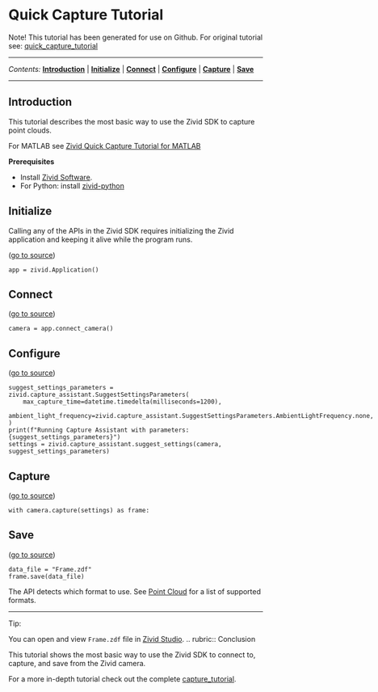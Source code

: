 # Quick Capture Tutorial

Note\! This tutorial has been generated for use on Github. For original
tutorial see:
[quick\_capture\_tutorial](https://support.zivid.com/latest/getting-started/quick-capture-tutorial.html)



---

*Contents:*
[**Introduction**](#Introduction) |
[**Initialize**](#Initialize) |
[**Connect**](#Connect) |
[**Configure**](#Configure) |
[**Capture**](#Capture) |
[**Save**](#Save)

---



## Introduction

This tutorial describes the most basic way to use the Zivid SDK to
capture point clouds.

For MATLAB see [Zivid Quick Capture Tutorial for
MATLAB](https://github.com/zivid/zivid-matlab-samples/blob/master/source/Camera/Basic/QuickCaptureTutorial.md)

**Prerequisites**

  - Install [Zivid
    Software](https://support.zivid.com/latest//getting-started/software-installation.html).
  - For Python: install
    [zivid-python](https://github.com/zivid/zivid-python#installation)

## Initialize

Calling any of the APIs in the Zivid SDK requires initializing the Zivid
application and keeping it alive while the program runs.

([go to
source](https://github.com/zivid/zivid-python-samples/tree/master//source/camera/basic/capture.py#L12))

``` sourceCode python
app = zivid.Application()
```

## Connect

([go to
source](https://github.com/zivid/zivid-python-samples/tree/master//source/camera/basic/capture.py#L16))

``` sourceCode python
camera = app.connect_camera()
```

## Configure

([go to
source](https://github.com/zivid/zivid-python-samples/tree/master//source/camera/basic/capture_assistant.py#L17-L23))

``` sourceCode python
suggest_settings_parameters = zivid.capture_assistant.SuggestSettingsParameters(
	max_capture_time=datetime.timedelta(milliseconds=1200),
	ambient_light_frequency=zivid.capture_assistant.SuggestSettingsParameters.AmbientLightFrequency.none,
)
print(f"Running Capture Assistant with parameters: {suggest_settings_parameters}")
settings = zivid.capture_assistant.suggest_settings(camera, suggest_settings_parameters)
```

## Capture

([go to
source](https://github.com/zivid/zivid-python-samples/tree/master//source/camera/basic/capture.py#L30))

``` sourceCode python
with camera.capture(settings) as frame:
```

## Save

([go to
source](https://github.com/zivid/zivid-python-samples/tree/master//source/camera/basic/capture.py#L32-L35))

``` sourceCode python
data_file = "Frame.zdf"
frame.save(data_file)
```

The API detects which format to use. See [Point
Cloud](https://support.zivid.com/latest//reference-articles/point-cloud-structure-and-output-formats.html)
for a list of supported formats.

-----

Tip:

You can open and view `Frame.zdf` file in [Zivid
Studio](https://support.zivid.com/latest//getting-started/studio-guide.html).
.. rubric:: Conclusion

This tutorial shows the most basic way to use the Zivid SDK to connect
to, capture, and save from the Zivid camera.

For a more in-depth tutorial check out the complete
[capture\_tutorial](https://github.com/zivid/zivid-python-samples/tree/master/source/camera/basic/capture_tutorial.md).
